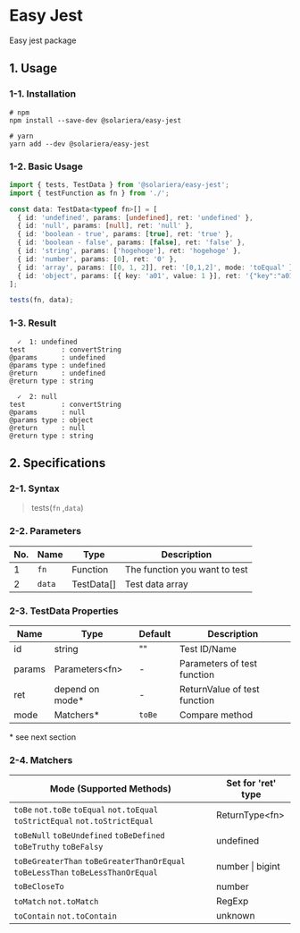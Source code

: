# Easy Jest

Easy jest package

## 1. Usage

### 1-1. Installation

```console
# npm
npm install --save-dev @solariera/easy-jest
```

```console
# yarn
yarn add --dev @solariera/easy-jest
```

### 1-2. Basic Usage

```typescript
import { tests, TestData } from '@solariera/easy-jest';
import { testFunction as fn } from './';

const data: TestData<typeof fn>[] = [
  { id: 'undefined', params: [undefined], ret: 'undefined' },
  { id: 'null', params: [null], ret: 'null' },
  { id: 'boolean - true', params: [true], ret: 'true' },
  { id: 'boolean - false', params: [false], ret: 'false' },
  { id: 'string', params: ['hogehoge'], ret: 'hogehoge' },
  { id: 'number', params: [0], ret: '0' },
  { id: 'array', params: [[0, 1, 2]], ret: '[0,1,2]', mode: 'toEqual' },
  { id: 'object', params: [{ key: 'a01', value: 1 }], ret: '{"key":"a01","value":1}' },
];

tests(fn, data);
```

### 1-3. Result

```console
  ✓  1: undefined
test         : convertString
@params      : undefined
@params type : undefined
@return      : undefined
@return type : string

  ✓  2: null
test         : convertString
@params      : null
@params type : object
@return      : null
@return type : string
```

## 2. Specifications

### 2-1. Syntax

> tests(`fn` ,`data`)

### 2-2. Parameters

| No. | Name   | Type       | Description                   |
| --- | ------ | ---------- | ----------------------------- |
| 1   | `fn`   | Function   | The function you want to test |
| 2   | `data` | TestData[] | Test data array               |

### 2-3. TestData Properties

| Name   | Type             | Default | Description                  |
| ------ | ---------------- | ------- | ---------------------------- |
| id     | string           | ""      | Test ID/Name                 |
| params | Parameters\<fn\> | -       | Parameters of test function  |
| ret    | depend on mode\* | -       | ReturnValue of test function |
| mode   | Matchers\*       | `toBe`  | Compare method               |

\* see next section

### 2-4. Matchers

| Mode (Supported Methods)                                                        | Set for 'ret' type |
| ------------------------------------------------------------------------------- | ------------------ |
| `toBe` `not.toBe` `toEqual` `not.toEqual` `toStrictEqual` `not.toStrictEqual`   | ReturnType\<fn\>   |
| `toBeNull` `toBeUndefined` `toBeDefined` `toBeTruthy` `toBeFalsy`               | undefined          |
| `toBeGreaterThan` `toBeGreaterThanOrEqual` `toBeLessThan` `toBeLessThanOrEqual` | number \| bigint   |
| `toBeCloseTo`                                                                   | number             |
| `toMatch` `not.toMatch`                                                         | RegExp             |
| `toContain` `not.toContain`                                                     | unknown            |
